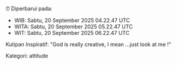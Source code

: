 ⏰ Diperbarui pada:
- WIB: Sabtu, 20 September 2025 04.22.47 UTC
- WITA: Sabtu, 20 September 2025 05.22.47 UTC
- WIT: Sabtu, 20 September 2025 06.22.47 UTC

Kutipan Inspiratif:
"God is really creative, I mean ...just look at me !"


Kategori: attitude

